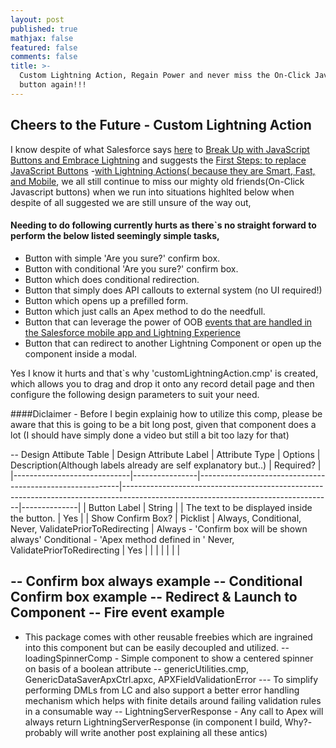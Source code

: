 ```yaml
---
layout: post
published: true
mathjax: false
featured: false
comments: false
title: >-
  Custom Lightning Action, Regain Power and never miss the On-Click JavaScript
  button again!!!
---
```

## Cheers to the Future - Custom Lightning Action

I know despite of what Salesforce says [here](https://developer.salesforce.com/blogs/developer-relations/2016/10/your-new-life-with-lightning-actions-smart-fast-and-mobile.html) to [Break Up with JavaScript Buttons and Embrace Lightning](https://developer.salesforce.com/blogs/developer-relations/?p=157981&preview=true) and suggests the [First Steps: to replace JavaScript Buttons](https://developer.salesforce.com/blogs/developer-relations/2016/09/take-the-first-steps-ways-you-can-replace-javascript-buttons.html)
-[with Lightning Actions( because they are Smart, Fast, and Mobile](https://developer.salesforce.com/blogs/developer-relations/2016/10/your-new-life-with-lightning-actions-smart-fast-and-mobile.html), we all still continue to miss our mighty old friends(On-Click Javascript buttons) when we run into situations highlted below when despite of all suggested we are still unsure of the way out,

#### Needing to do following currently hurts as there\`s no straight forward to perform the below listed seemingly simple tasks,

- Button with simple 'Are you sure?' confirm box.
- Button with conditional 'Are you sure?' confirm box.
- Button which does conditional redirection.
- Button that simply does API callouts to external system (no UI required!)
- Button which opens up a prefilled form.
- Button which just calls an Apex method to do the needfull.
- Button that can leverage the power of OOB [events that are handled in the Salesforce mobile app and Lightning Experience](https://developer.salesforce.com/docs/atlas.en-us.lightning.meta/lightning/events_one.htm) 
- Button that can redirect to another Lightning Component or open up the component inside a modal.

Yes I know it hurts and that\`s why 'customLightningAction.cmp' is created, which allows you to drag and drop it onto any record detail page and then configure the following design parameters to suit your need.

####Diclaimer - Before I begin explainig how to utilize this comp, please be aware that this is going to be a bit long post, given that component does a lot (I should have simply done a video but still a bit too lazy for that)

-- Design Attibute Table
|    Design   Attribute Label | Attribute Type | Options                                                  | Description(Although   labels already are self explanatory but..)                                                                | Required?    |
|-----------------------------|----------------|----------------------------------------------------------|----------------------------------------------------------------------------------------------------------------------------------|--------------|
| Button Label                | String         |                                                          | The text to be displayed inside the button.                                                                                      | Yes          |
| Show Confirm Box?           | Picklist       | Always, Conditional, Never,   ValidatePriorToRedirecting | Always - 'Confirm box will be   shown always'     Conditional - 'Apex method defined in '      Never, ValidatePriorToRedirecting | Yes          |
|                             |                |                                                          |                                                                                                                                  |              |

-- Confirm box always example
-- Conditional Confirm box example
-- Redirect & Launch to Component
-- Fire event example
-- 


- This package comes with other reusable freebies which are ingrained into this component but can be easily decoupled and utilized.
-- loadingSpinnerComp - Simple component to show a centered spinner on basis of a boolean attribute
-- genericUtilities.cmp, GenericDataSaverApxCtrl.apxc, APXFieldValidationError
--- To simplify performing DMLs from LC and also support a better error handling mechanism which helps with finite details around failing validation rules in a consumable way 
-- LightningServerResponse - Any call to Apex will always return LightningServerResponse (in component I build, Why?- probably will write another post explaining all these antics)

